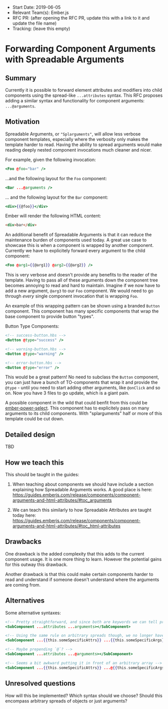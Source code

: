 - Start Date: 2019-06-05
- Relevant Team(s): Ember.js
- RFC PR: (after opening the RFC PR, update this with a link to it and update the file name)
- Tracking: (leave this empty)

# Forwarding Component Arguments with Spreadable Arguments

## Summary

Currently it is possible to forward element attributes and modifiers into child components using the spread-like 
`...attributes` syntax. This RFC proposes adding a similar syntax and functionality for component arguments: `...@arguments`. 

## Motivation

Spreadable Arguments, or `"Splarguments"`, will allow less verbose component templates, especially where the verbosity only makes the template harder to read.
Having the ability to spread arguments would make reading deeply nested component invocations much cleaner and nicer.


For example, given the following invocation:
```hbs
<Foo @foo="bar" />
```
...and the following layout for the `Foo` component:
```hbs
<Bar ...@arguments />
```
... and the following layout for the `Bar` component:
```hbs
<div>{{@foo}}</div>
```
Ember will render the following HTML content:
```html
<div>bar</div>
```

An additional benefit of Spreadable Arguments is that it can reduce the maintenance burden of components used today.
A great use case to showcase this is when a component is wrapped by another component. Currently we have to explicitely forward every argument to the child component:

```hbs
<Foo @arg1={{@arg1}} @arg2={{@arg2}} />
```
This is very verbose and doesn't provide any benefits to the reader of the template. Having to pass all of these arguments down the component tree becomes annoying to read and hard to maintain. Imagine if we now have to add a new argument, `@arg3` to our `Foo` component. We would need to go through *every* single component invocation that is wrapping `Foo`.


An example of this wrapping pattern can be shown using a branded `Button` component. This component has many specific components that wrap the base component to provide button "types".

Button Type Components:
```hbs
<!-- success-button.hbs -->
<Button @type="success" />
```
```hbs
<!-- warning-button.hbs -->
<Button @type="warning" />
```
```hbs
<!-- error-button.hbs -->
<Button @type="error" />
```

This would be a great pattern! No need to subclass the `Button` component, you can just have a bunch of TO-components that wrap it and provide the `@type` - until you need to start adding other arguments, like `@onClick` and so on. Now you have 3 files to go update, which is a giant pain.


A possible component in the wild that could benfit from this could be 
[ember-power-select](https://github.com/cibernox/ember-power-select/blob/master/addon/templates/components/power-select.hbs).
This component has to explicitely pass on many arguments to its child components. With "splarguments" half or more of this template could be cut down.

## Detailed design

TBD

## How we teach this

This should be taught in the guides:

1. When teaching about components we should have include a section explaining how Spreadable Arguments works. A good place is here: https://guides.emberjs.com/release/components/component-arguments-and-html-attributes/#toc_arguments

2. We can teach this similarly to how Spreadable Attributes are taught today here: https://guides.emberjs.com/release/components/component-arguments-and-html-attributes/#toc_html-attributes

## Drawbacks

One drawback is the added complexity that this adds to the current component usage. It is one more thing to learn. However the potential gains for this outway this drawback.

Another drawback is that this could make certain components harder to read and understand if someone doesn't understand where the arguments are coming from. 

## Alternatives

Some alternative syntaxes:
```hbs
<!-- Pretty straightforward, and since both are keywords we can tell pretty easily what goes where -->
<SubComponent ...attributes ...arguments></SubComponent>

<!-- Using the same rule on arbitrary spreads though, we no longer have context -->
<SubComponent ...{{this.someSpecificAttrs}} ...{{this.someSpecificArgs}}></SubComponent>

<!-- Maybe prepending `@`? -->
<SubComponent ...attributes ...@arguments></SubComponent>

<!-- Seems a bit awkward putting it in front of an arbitrary array -->
<SubComponent ...{{this.someSpecificAttrs}} ...@{{this.someSpecificArgs}}></SubComponent>
```

## Unresolved questions

How will this be implemented?
Which syntax should we choose?
Should this encompass arbitrary spreads of objects or just arguments?
